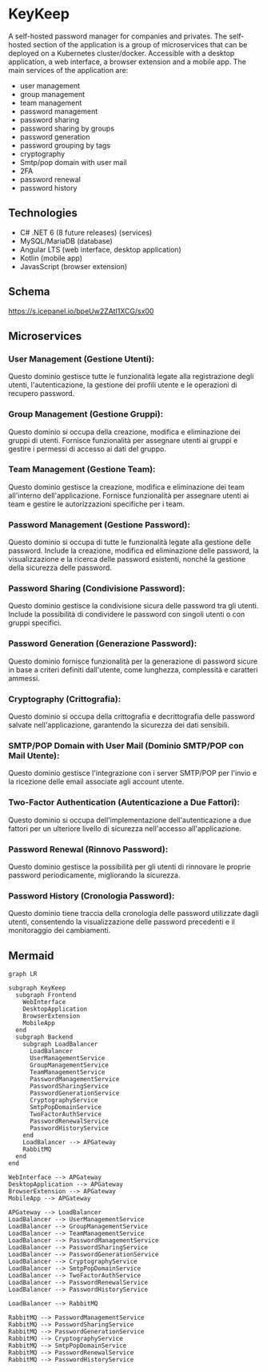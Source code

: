 # KeyKeep
A self-hosted password manager for companies and privates.
The self-hosted section of the application is a group of microservices that can be deployed on a Kubernetes cluster/docker.
Accessible with a desktop application, a web interface, a browser extension and a mobile app.
The main services of the application are:
- user management
- group management
- team management
- password management
- password sharing
- password sharing by groups
- password generation
- password grouping by tags
- cryptography
- Smtp/pop domain with user mail 
- 2FA
- password renewal
- password history

## Technologies
- C# .NET 6 (8 future releases) (services)
- MySQL/MariaDB (database)
- Angular LTS (web interface, desktop application)
- Kotlin (mobile app)
- JavasScript (browser extension)
  

## Schema 
https://s.icepanel.io/bpeUw2ZAtI1XCG/sx00


## Microservices
### User Management (Gestione Utenti): 
Questo dominio gestisce tutte le funzionalità legate alla registrazione degli utenti, l'autenticazione, la gestione dei profili utente e le operazioni di recupero password.

### Group Management (Gestione Gruppi): 
Questo dominio si occupa della creazione, modifica e eliminazione dei gruppi di utenti. Fornisce funzionalità per assegnare utenti ai gruppi e gestire i permessi di accesso ai dati del gruppo.

### Team Management (Gestione Team):
 Questo dominio gestisce la creazione, modifica e eliminazione dei team all'interno dell'applicazione. Fornisce funzionalità per assegnare utenti ai team e gestire le autorizzazioni specifiche per i team.

### Password Management (Gestione Password): 
Questo dominio si occupa di tutte le funzionalità legate alla gestione delle password. Include la creazione, modifica ed eliminazione delle password, la visualizzazione e la ricerca delle password esistenti, nonché la gestione della sicurezza delle password.

### Password Sharing (Condivisione Password): 
Questo dominio gestisce la condivisione sicura delle password tra gli utenti. Include la possibilità di condividere le password con singoli utenti o con gruppi specifici.

### Password Generation (Generazione Password): 
Questo dominio fornisce funzionalità per la generazione di password sicure in base a criteri definiti dall'utente, come lunghezza, complessità e caratteri ammessi.

### Cryptography (Crittografia): 
Questo dominio si occupa della crittografia e decrittografia delle password salvate nell'applicazione, garantendo la sicurezza dei dati sensibili.

### SMTP/POP Domain with User Mail (Dominio SMTP/POP con Mail Utente): 
Questo dominio gestisce l'integrazione con i server SMTP/POP per l'invio e la ricezione delle email associate agli account utente.

### Two-Factor Authentication (Autenticazione a Due Fattori):
 Questo dominio si occupa dell'implementazione dell'autenticazione a due fattori per un ulteriore livello di sicurezza nell'accesso all'applicazione.

### Password Renewal (Rinnovo Password): 
Questo dominio gestisce la possibilità per gli utenti di rinnovare le proprie password periodicamente, migliorando la sicurezza.

### Password History (Cronologia Password): 
Questo dominio tiene traccia della cronologia delle password utilizzate dagli utenti, consentendo la visualizzazione delle password precedenti e il monitoraggio dei cambiamenti.

## Mermaid
``` mermaid
graph LR

subgraph KeyKeep
  subgraph Frontend
    WebInterface
    DesktopApplication
    BrowserExtension
    MobileApp
  end
  subgraph Backend
    subgraph LoadBalancer
      LoadBalancer
      UserManagementService
      GroupManagementService
      TeamManagementService
      PasswordManagementService
      PasswordSharingService
      PasswordGenerationService
      CryptographyService
      SmtpPopDomainService
      TwoFactorAuthService
      PasswordRenewalService
      PasswordHistoryService
    end
    LoadBalancer --> APGateway
    RabbitMQ
  end
end

WebInterface --> APGateway
DesktopApplication --> APGateway
BrowserExtension --> APGateway
MobileApp --> APGateway

APGateway --> LoadBalancer
LoadBalancer --> UserManagementService
LoadBalancer --> GroupManagementService
LoadBalancer --> TeamManagementService
LoadBalancer --> PasswordManagementService
LoadBalancer --> PasswordSharingService
LoadBalancer --> PasswordGenerationService
LoadBalancer --> CryptographyService
LoadBalancer --> SmtpPopDomainService
LoadBalancer --> TwoFactorAuthService
LoadBalancer --> PasswordRenewalService
LoadBalancer --> PasswordHistoryService

LoadBalancer --> RabbitMQ

RabbitMQ --> PasswordManagementService
RabbitMQ --> PasswordSharingService
RabbitMQ --> PasswordGenerationService
RabbitMQ --> CryptographyService
RabbitMQ --> SmtpPopDomainService
RabbitMQ --> PasswordRenewalService
RabbitMQ --> PasswordHistoryService

```
